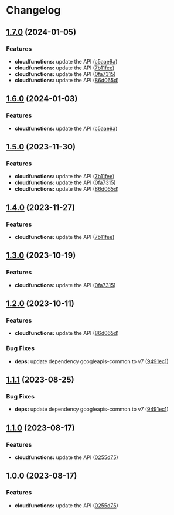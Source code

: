 # Changelog

## [1.7.0](https://github.com/googleapis/google-api-nodejs-client/compare/cloudfunctions-v1.6.0...cloudfunctions-v1.7.0) (2024-01-05)


### Features

* **cloudfunctions:** update the API ([c5aae9a](https://github.com/googleapis/google-api-nodejs-client/commit/c5aae9a7cf970ac973a93d367bfe6bb44af95450))
* **cloudfunctions:** update the API ([7b11fee](https://github.com/googleapis/google-api-nodejs-client/commit/7b11fee803a0943424c13ed159ae7c9c6747b37f))
* **cloudfunctions:** update the API ([0fa7315](https://github.com/googleapis/google-api-nodejs-client/commit/0fa73155ef30e3a9e21c03ccf2f977adefee5aa8))
* **cloudfunctions:** update the API ([86d065d](https://github.com/googleapis/google-api-nodejs-client/commit/86d065d7d06617487edf17a5b53fcb0566b51a0c))

## [1.6.0](https://github.com/googleapis/google-api-nodejs-client/compare/cloudfunctions-v1.5.0...cloudfunctions-v1.6.0) (2024-01-03)


### Features

* **cloudfunctions:** update the API ([c5aae9a](https://github.com/googleapis/google-api-nodejs-client/commit/c5aae9a7cf970ac973a93d367bfe6bb44af95450))

## [1.5.0](https://github.com/googleapis/google-api-nodejs-client/compare/cloudfunctions-v1.4.0...cloudfunctions-v1.5.0) (2023-11-30)


### Features

* **cloudfunctions:** update the API ([7b11fee](https://github.com/googleapis/google-api-nodejs-client/commit/7b11fee803a0943424c13ed159ae7c9c6747b37f))
* **cloudfunctions:** update the API ([0fa7315](https://github.com/googleapis/google-api-nodejs-client/commit/0fa73155ef30e3a9e21c03ccf2f977adefee5aa8))
* **cloudfunctions:** update the API ([86d065d](https://github.com/googleapis/google-api-nodejs-client/commit/86d065d7d06617487edf17a5b53fcb0566b51a0c))

## [1.4.0](https://github.com/googleapis/google-api-nodejs-client/compare/cloudfunctions-v1.3.0...cloudfunctions-v1.4.0) (2023-11-27)


### Features

* **cloudfunctions:** update the API ([7b11fee](https://github.com/googleapis/google-api-nodejs-client/commit/7b11fee803a0943424c13ed159ae7c9c6747b37f))

## [1.3.0](https://github.com/googleapis/google-api-nodejs-client/compare/cloudfunctions-v1.2.0...cloudfunctions-v1.3.0) (2023-10-19)


### Features

* **cloudfunctions:** update the API ([0fa7315](https://github.com/googleapis/google-api-nodejs-client/commit/0fa73155ef30e3a9e21c03ccf2f977adefee5aa8))

## [1.2.0](https://github.com/googleapis/google-api-nodejs-client/compare/cloudfunctions-v1.1.1...cloudfunctions-v1.2.0) (2023-10-11)


### Features

* **cloudfunctions:** update the API ([86d065d](https://github.com/googleapis/google-api-nodejs-client/commit/86d065d7d06617487edf17a5b53fcb0566b51a0c))


### Bug Fixes

* **deps:** update dependency googleapis-common to v7 ([9491ec1](https://github.com/googleapis/google-api-nodejs-client/commit/9491ec1cdc3c413e7d73edcfcd59cf5c28a7c855))

## [1.1.1](https://github.com/googleapis/google-api-nodejs-client/compare/cloudfunctions-v1.1.0...cloudfunctions-v1.1.1) (2023-08-25)


### Bug Fixes

* **deps:** update dependency googleapis-common to v7 ([9491ec1](https://github.com/googleapis/google-api-nodejs-client/commit/9491ec1cdc3c413e7d73edcfcd59cf5c28a7c855))

## [1.1.0](https://github.com/googleapis/google-api-nodejs-client/compare/cloudfunctions-v1.0.0...cloudfunctions-v1.1.0) (2023-08-17)


### Features

* **cloudfunctions:** update the API ([0255d75](https://github.com/googleapis/google-api-nodejs-client/commit/0255d75e4bf6630864e7863a1e41d4abab092f7f))

## 1.0.0 (2023-08-17)


### Features

* **cloudfunctions:** update the API ([0255d75](https://github.com/googleapis/google-api-nodejs-client/commit/0255d75e4bf6630864e7863a1e41d4abab092f7f))
